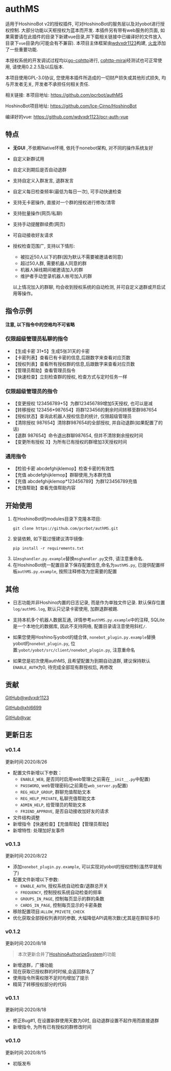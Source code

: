 # authMS

适用于HoshinoBot v2的授权插件, 可对HoshinoBot的服务层以及对yobot进行授权控制. 大部分功能以天枢授权为蓝本而开发. 本插件另有带有web服务的页面, 如果需要请在此插件的目录下新建vue目录,并下载相关链接中已编译好的文件放入目录下`vue`目录内(可能会有不兼容). 本项目主体框架由[wdvxdr1123](https://github.com/wdvxdr1123)构建, [火龙](https://github.com/xhl6666)添加了一些重要功能. 


本授权系统的开发调试过程均以[go-cqhttp](https://github.com/Mrs4s/go-cqhttp)进行, [cqhttp-mirai](https://github.com/yyuueexxiinngg/cqhttp-mirai)经测试也可正常使用, 请使用0.2.2.5及以后版本.

本项目使用GPL-3.0协议, 您使用本插件所造成的一切财产损失或其他形式损失, 均与开发者无关, 开发者不承担任何相关责任. 


相关链接: 
本项目地址: https://github.com/pcrbot/authMS

HoshinoBot项目地址: https://github.com/Ice-Cirno/HoshinoBot

编译好的vue: https://github.com/wdvxdr1123/pcr-auth-vue

## 特点
* **无GUI** ,不依赖Native环境, 依托于nonebot架构, 对不同的操作系统友好
* 自定义新群试用
* 自定义到期后是否自动退群
* 支持自定义入群发言, 退群发言
* 自定义每日检查频率(最低为每日一次), 可手动快速检查
* 支持无卡密操作, 直接对一个群的授权进行修改/清零
* 支持批量操作(网页/私聊)
* 支持手动提醒群续费(网页)
* 可自动接收好友请求
* 授权检查范围广, 支持以下情形:
  * 被拉近50人以下的群(因为默认不需要被邀请者同意)
  * 超过50人群, 需要机器人同意的群
  * 机器人掉线期间被邀请加入的群
  * 维护者手动登录机器人帐号加入的群
  
  以上情况加入的群聊, 均会收到授权系统的自动检测, 并可自定义退群或开启试用等操作。
  
## 指令示例
**注意, 以下指令中的空格均不可省略**
### 仅限超级管理员私聊的指令
* 【生成卡密 31*5】生成5张31天的卡密
* 【卡密列表】查看已有卡密的信息,后跟数字来查看对应页数
* 【授权列表】查看所有授权群的信息,后跟数字来查看对应页数
* 【管理员帮助】查看管理员指令
* 【快速检查】立刻检查群的授权, 检查方式与定时任务一样

### 仅限超级管理员的指令
* 【变更授权 123456789+5】为群123456789增加5天授权, 也可以是减
* 【转移授权 123456*987654】将群123456的剩余时间转移至群987654
* 【授权状态】查询此机器人授权信息的统计, 仅限超级管理员
* 【清除授权 987654】清除群987654的全部授权, 并自动退群(如果配置了的话)
* 【退群 987654】命令退出群聊987654, 但并不清除剩余授权时间
* 【变更所有授权 3】为所有已有授权的群增加3天授权时间

### 通用指令
* 【检验卡密 abcdefghijklemop】检查卡密的有效性
* 【充值 abcdefghijklemop】群聊使用,为本群充值
* 【充值 abcdefghijklemop*123456789】为群123456789充值
* 【充值帮助】查看充值帮助内容

## 开始使用

1. 在HoshinoBot的modules目录下克隆本项目:
   ```
   git clone https://github.com/pcrbot/authMS.git
   ```
2. 安装依赖, 如下载过慢建议清华镜像: 
   ```
   pip install -r requirements.txt
   ```
3. 以`msghandler.py.example`替换`msghandler.py`文件, 请注意重命名. 
4. 在HoshinoBot统一配置目录下保存配置信息,命名为`authMS.py`, 已提供配置样板`authMS.py.example`, 按照注释修改为您需要的配置


## 其他
* 日志功能并非Hoshino内置的日志记录, 而是作为单独文件记录. 默认保存位置`log/authMS.log`, 默认只记录卡密使用, 加群退群被踢. 
* 支持本机多个机器人数据互通, 详情参考`authMS.py.example`中的注释, SQLite是一个本地化的数据库, 因此不支持网络, 配置目录请注意使用斜杠`/`.
  
* 如果您使用Hoshino与yobot的缝合体, `nonebot_plugin.py.example`替换yobot的`nonebot_plugin.py`, 位置:`yobot/yobot/src/client/nonebot_plugin.py`, 注意重命名

* 如果您是初次使用authMS, 且希望配置为到期自动退群, 建议保持默认`ENABLE_AUTH`为0, 待完成全部现有群授权后, 再修改
## 贡献
[GitHub@wdvxdr1123](https://github.com/wdvxdr1123)

[GitHub@xhl6699](https://github.com/xhl6666)

[GitHub@var](https://github.com//var-mixer)

## 更新日志

### v0.1.4
更新时间:2020/8/26
* 配置文件新增以下参数：
  * `ENABLE_WEB`, 是否同时启用web管理(之前需在`__init__.py`中配置)
  * `PASSWORD`, web管理密码(之前需在`web_server.py`配置)
  * `REG_HELP_GROUP`, 群聊充值帮助文本
  * `REG_HELP_PRIVATE`, 私聊充值帮助文本
  * `ADMIN_HELP`, 给管理员的帮助文本
  * `FRIEND_APPROVE`, 是否自动接收加好友的请求
* 文件结构调整
* 新增指令【快速检查】【充值帮助】【管理员帮助】
* 新增特性: 处理加好友事件

### v0.1.3
更新时间:2020/8/22 
* 添加`nonebot_plugin.py.example`, 可以实现对yobot的授权控制(虽然早就有了)
* 配置文件新增以下参数:
  * `ENABLE_AUTH`, 授权系统自动检查/退群总开关
  * `FREQUENCY`, 控制授权系统自动检查的频率
  * `GROUPS_IN_PAGE`, 控制每页显示的群的条数
  * `CARDS_IN_PAGE`, 控制每页显示的卡密条数
* 移除配置项目:`ALLOW_PRIVETE_CHECK`
* 优化获取全部授权列表时的参数, 大幅降低API调用次数(尤其是在群较多时)

### v0.1.2
更新时间:2020/8/18

> 本次更新合并了[HoshinoAuthorizeSystem](https://github.com/wdvxdr1123/HoshinoAuthorizeSystem)的功能

* 新增退群，广播功能
* 现在获取已授权群的时时候,会返回群名了
* 使用指令所需权限不足时均增加了提示
* 精简了转移授权部分的代码

### v0.1.1
更新时间:2020/8/18
* 修正Bug#1, 在设置新群使用天数为0时, 自动退群设置不起作用而直接退群
* 新增指令, 为所有已有授权的群修改时间

### v0.1.0
更新时间:2020/8/15
* 初版发布